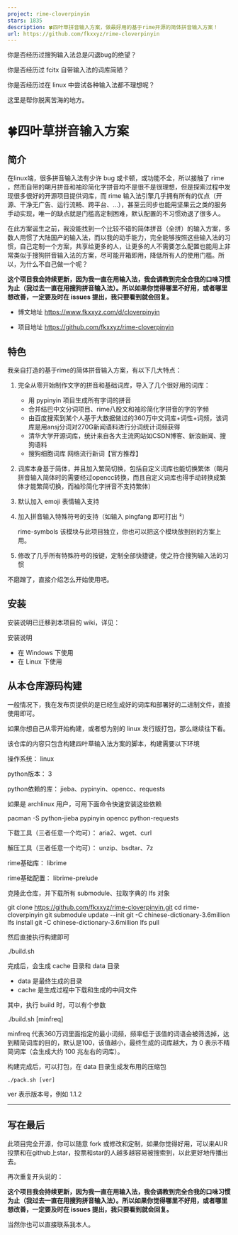 ```yaml
---
project: rime-cloverpinyin
stars: 1835
description: 🍀️四叶草拼音输入方案，做最好用的基于rime开源的简体拼音输入方案！
url: https://github.com/fkxxyz/rime-cloverpinyin
---
```


你是否经历过搜狗输入法总是闪退bug的绝望？

你是否经历过 fcitx 自带输入法的词库简陋？

你是否经历过在 linux 中尝试各种输入法都不理想呢？

这里是帮你脱离苦海的地方。

🍀四叶草拼音输入方案
===========

简介
--

在linux端，很多拼音输入法有少许 bug 或卡顿，或功能不全，所以接触了 rime ，然而自带的朙月拼音和袖珍简化字拼音均不是很不是很理想，但是探索过程中发现很多很好的开源项目提供词库，而 rime 输入法引擎几乎拥有所有的优点（开源、干净无广告、运行流畅、跨平台、...），甚至云同步也能用坚果云之类的服务手动实现，唯一的缺点就是门槛高定制困难，默认配置的不习惯劝退了很多人。

在此方案诞生之前，我没能找到一个比较不错的简体拼音（全拼）的输入方案，多数人用惯了大陆国产的输入法，而以我的动手能力，完全能够按照这些输入法的习惯，自己定制一个方案，共享给更多的人，让更多的人不需要怎么配置也能用上非常类似于搜狗拼音输入法的方案，尽可能开箱即用，降低所有人的使用门槛。所以，为什么不自己做一个呢？

**这个项目我会持续更新，因为我一直在用输入法，我会调教到完全合我的口味习惯为止（我过去一直在用搜狗拼音输入法）。所以如果你觉得哪里不好用，或者哪里想改善，一定要及时在 issues 提出，我只要看到就会回复。**

-   博文地址 https://www.fkxxyz.com/d/cloverpinyin
    
-   项目地址 https://github.com/fkxxyz/rime-cloverpinyin
    

特色
--

我亲自打造的基于rime的简体拼音输入方案，有以下几大特点：

1.  完全从零开始制作文字的拼音和基础词库，导入了几个很好用的词库：
    
    -   用 pypinyin 项目生成所有字词的拼音
    -   合并结巴中文分词项目、rime八股文和袖珍简化字拼音的字的字频
    -   由百度搜索到某个人基于大数据做过的360万中文词库+词性+词频，该词库是用ansj分词对270G新闻语料进行分词统计词频获得
    -   清华大学开源词库，统计来自各大主流网站如CSDN博客、新浪新闻、搜狗语料
    -   搜狗细胞词库 网络流行新词【官方推荐】
2.  词库本身基于简体，并且加入繁简切换，包括自定义词库也能切换繁体（朙月拼音输入简体时的需要经过opencc转换，而且自定义词库也得手动转换成繁体才能繁简切换，而袖珍简化字拼音不支持繁体）
    
3.  默认加入 emoji 表情输入支持
    
4.  加入拼音输入特殊符号的支持（如输入 pingfang 即可打出 ²）
    
    rime-symbols 该模块与此项目独立，你也可以把这个模块放到别的方案上用。
    
5.  修改了几乎所有特殊符号的按键，定制全部快捷键，使之符合搜狗输入法的习惯
    

不磨蹭了，直接介绍怎么开始使用吧。

安装
--

安装说明已迁移到本项目的 wiki，详见：

安装说明

-   在 Windows 下使用
-   在 Linux 下使用

从本仓库源码构建
--------

一般情况下，我在发布页提供的是已经生成好的词库和部署好的二进制文件，直接使用即可。

如果你想自己从零开始构建，或者想为别的 linux 发行版打包，那么继续往下看。

该仓库的内容只包含构建四叶草输入法方案的脚本，构建需要以下环境

操作系统： linux

python版本： 3

python依赖的库： jieba、pypinyin、opencc、requests

如果是 archlinux 用户，可用下面命令快速安装这些依赖

pacman -S python-jieba pypinyin opencc python-requests

下载工具（三者任意一个均可）： aria2、wget、curl

解压工具（三者任意一个均可）： unzip、bsdtar、7z

rime基础库： librime

rime基础配置： librime-prelude

克隆此仓库，并下载所有 submodule、拉取字典的 lfs 对象

git clone https://github.com/fkxxyz/rime-cloverpinyin.git
cd rime-cloverpinyin
git submodule update --init
git -C chinese-dictionary-3.6million lfs install
git -C chinese-dictionary-3.6million lfs pull

然后直接执行构建即可

./build.sh

完成后，会生成 cache 目录和 data 目录

-   data 是最终生成的目录
-   cache 是生成过程中下载和生成的中间文件

其中，执行 build 时，可以有个参数

./build.sh \[minfreq\]

minfreq 代表360万词里面指定的最小词频，频率低于该值的词语会被筛选掉，达到精简词库的目的，默认是100，该值越小，最终生成的词库越大，为 0 表示不精简词库（会生成大约 100 兆左右的词库）。

构建完成后，可以打包，在 data 目录生成发布用的压缩包

```
./pack.sh [ver]
```

ver 表示版本号，例如 1.1.2

* * *

写在最后
----

此项目完全开源，你可以随意 fork 或修改和定制，如果你觉得好用，可以来AUR投票和在github上star，投票和star的人越多越容易被搜索到，以此更好地传播出去。

再次重复开头说的：

**这个项目我会持续更新，因为我一直在用输入法，我会调教到完全合我的口味习惯为止（我过去一直在用搜狗拼音输入法）。所以如果你觉得哪里不好用，或者哪里想改善，一定要及时在 issues 提出，我只要看到就会回复。**

当然你也可以直接联系我本人。
